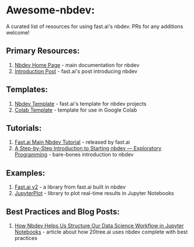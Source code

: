 # Awesome-nbdev:
A curated list of resources for using fast.ai's nbdev. PRs for any additions welcome! 
## Primary Resources: 
1. [Nbdev Home Page](http://nbdev.fast.ai/) - main documentation for nbdev
2. [Introduction Post](https://www.fast.ai/2019/12/02/nbdev/) - fast.ai's post introducing nbdev 

## Templates: 
1. [Nbdev Template](https://github.com/fastai/nbdev_template) - fast.ai's template for nbdev projects
2. [Colab Template](https://github.com/muellerzr/nbdev_colab) - template for use in Google Colab

## Tutorials: 
1. [Fast.ai Main Nbdev Tutorial](https://nbdev.fast.ai/tutorial/) - released by fast.ai
2. [A Step-by-Step Introduction to Starting nbdev — Exploratory Programming](https://towardsdatascience.com/a-step-by-step-introduction-to-starting-nbdev-exploratory-programming-4a761ed1f796) - bare-bones introduction to nbdev

## Examples: 
1. [Fast.ai v2](http://dev.fast.ai/) - a library from fast.ai built in nbdev
2. [JupyterPlot](https://lvwerra.github.io/jupyterplot/) - library to plot real-time results in Jupyter Notebooks

## Best Practices and Blog Posts: 
1. [How Nbdev Helps Us Structure Our Data Science Workflow in Jupyter Notebooks](https://medium.com/20tree-ai/how-nbdev-helps-us-structure-our-data-science-workflow-in-jupyter-notebooks-9cf6081b051f) - article about how 20tree.ai uses nbdev complete with best practices
